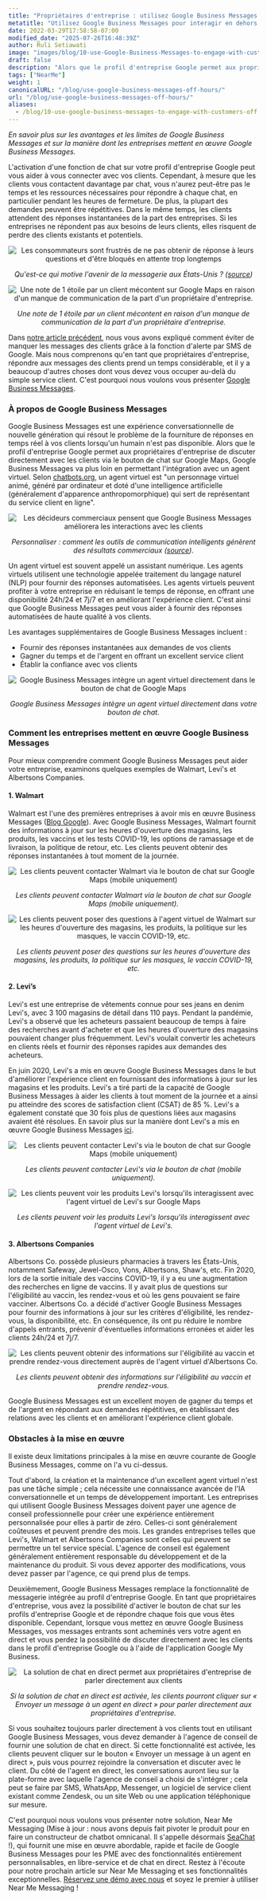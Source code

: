 ```yaml
---
title: "Propriétaires d'entreprise : utilisez Google Business Messages pour interagir en dehors des heures d'ouverture !"
metatitle: "Utilisez Google Business Messages pour interagir en dehors des heures d'ouverture !"
date: 2022-03-29T17:58:58-07:00
modified_date: "2025-07-26T16:48:39Z"
author: Ruli Setiawati
image: "images/blog/10-use-Google-Business-Messages-to-engage-with-customers-off-hours/thumbnail.png"
draft: false
description: "Alors que le profil d'entreprise Google permet aux propriétaires d'entreprise de discuter directement avec les clients, Google Business Messages permet l'intégration avec un agent virtuel."
tags: ["NearMe"]
weight: 1
canonicalURL: "/blog/use-google-business-messages-off-hours/"
url: "/blog/use-google-business-messages-off-hours/"
aliases:
  - /blog/10-use-google-business-messages-to-engage-with-customers-off-hours/
---
```


*En savoir plus sur les avantages et les limites de Google Business Messages et sur la manière dont les entreprises mettent en œuvre Google Business Messages.*

L'activation d'une fonction de chat sur votre profil d'entreprise Google peut vous aider à vous connecter avec vos clients. Cependant, à mesure que les clients vous contactent davantage par chat, vous n'aurez peut-être pas le temps et les ressources nécessaires pour répondre à chaque chat, en particulier pendant les heures de fermeture. De plus, la plupart des demandes peuvent être répétitives. Dans le même temps, les clients attendent des réponses instantanées de la part des entreprises. Si les entreprises ne répondent pas aux besoins de leurs clients, elles risquent de perdre des clients existants et potentiels.

<center>
<img src="/images/blog/10-use-Google-Business-Messages-to-engage-with-customers-off-hours/1-stats.png" alt="Les consommateurs sont frustrés de ne pas obtenir de réponse à leurs questions et d'être bloqués en attente trop longtemps"/>

*Qu'est-ce qui motive l'avenir de la messagerie aux États-Unis ? ([source](https://developers.google.com/business-communications/business-messages/files/us-business-messages-infographic.pdf))*
</center>

<center>
<img src="/images/blog/10-use-Google-Business-Messages-to-engage-with-customers-off-hours/2-one_star.png" alt="Une note de 1 étoile par un client mécontent sur Google Maps en raison d'un manque de communication de la part d'un propriétaire d'entreprise."/>

*Une note de 1 étoile par un client mécontent en raison d'un manque de communication de la part d'un propriétaire d'entreprise.*
</center>

Dans [notre article précédent](https://seasalt.ai/blog/9-enable-chat-on-google-maps/), nous vous avons expliqué comment éviter de manquer les messages des clients grâce à la fonction d'alerte par SMS de Google. Mais nous comprenons qu'en tant que propriétaires d'entreprise, répondre aux messages des clients prend un temps considérable, et il y a beaucoup d'autres choses dont vous devez vous occuper au-delà du simple service client. C'est pourquoi nous voulons vous présenter [Google Business Messages](https://businessmessages.google/).

### À propos de Google Business Messages

Google Business Messages est une expérience conversationnelle de nouvelle génération qui résout le problème de la fourniture de réponses en temps réel à vos clients lorsqu'un humain n'est pas disponible. Alors que le profil d'entreprise Google permet aux propriétaires d'entreprise de discuter directement avec les clients via le bouton de chat sur Google Maps, Google Business Messages va plus loin en permettant l'intégration avec un agent virtuel. Selon [chatbots.org](https://www.google.com/url?q=https://www.chatbots.org/virtual_agent/&sa=D&source=docs&ust=1648605707733291&usg=AOvVaw1v4dJFgDD-5SmpSNZBu3J6), un agent virtuel est "un personnage virtuel animé, généré par ordinateur et doté d'une intelligence artificielle (généralement d'apparence anthropomorphique) qui sert de représentant du service client en ligne".

<center>
<img src="/images/blog/10-use-Google-Business-Messages-to-engage-with-customers-off-hours/3-stats.png" alt="Les décideurs commerciaux pensent que Google Business Messages améliorera les interactions avec les clients"/>

*Personnaliser : comment les outils de communication intelligents génèrent des résultats commerciaux ([source](https://services.google.com/fh/files/misc/how_smart_communication_tools_drive_business_results.pdf)).*
</center>

Un agent virtuel est souvent appelé un assistant numérique. Les agents virtuels utilisent une technologie appelée traitement du langage naturel (NLP) pour fournir des réponses automatisées. Les agents virtuels peuvent profiter à votre entreprise en réduisant le temps de réponse, en offrant une disponibilité 24h/24 et 7j/7 et en améliorant l'expérience client. C'est ainsi que Google Business Messages peut vous aider à fournir des réponses automatisées de haute qualité à vos clients.

Les avantages supplémentaires de Google Business Messages incluent :
- Fournir des réponses instantanées aux demandes de vos clients
- Gagner du temps et de l'argent en offrant un excellent service client
- Établir la confiance avec vos clients

<center>
<img src="/images/blog/10-use-Google-Business-Messages-to-engage-with-customers-off-hours/4-GBM_bridgepoint_runners.png" alt="Google Business Messages intègre un agent virtuel directement dans le bouton de chat de Google Maps"/>

*Google Business Messages intègre un agent virtuel directement dans votre bouton de chat.*
</center>

### Comment les entreprises mettent en œuvre Google Business Messages

Pour mieux comprendre comment Google Business Messages peut aider votre entreprise, examinons quelques exemples de Walmart, Levi's et Albertsons Companies.

#### 1. Walmart

Walmart est l'une des premières entreprises à avoir mis en œuvre Business Messages ([Blog Google](https://blog.google/products/maps/now-sending-business-messages-google-maps-and-search/)). Avec Google Business Messages, Walmart fournit des informations à jour sur les heures d'ouverture des magasins, les produits, les vaccins et les tests COVID-19, les options de ramassage et de livraison, la politique de retour, etc. Les clients peuvent obtenir des réponses instantanées à tout moment de la journée.

<center>
<img src="/images/blog/10-use-Google-Business-Messages-to-engage-with-customers-off-hours/5-walmart_chat.png" alt="Les clients peuvent contacter Walmart via le bouton de chat sur Google Maps (mobile uniquement)"/>

*Les clients peuvent contacter Walmart via le bouton de chat sur Google Maps (mobile uniquement).*
</center>

<center>
<img src="/images/blog/10-use-Google-Business-Messages-to-engage-with-customers-off-hours/6-walmart_va.png" alt="Les clients peuvent poser des questions à l'agent virtuel de Walmart sur les heures d'ouverture des magasins, les produits, la politique sur les masques, le vaccin COVID-19, etc."/>

*Les clients peuvent poser des questions sur les heures d'ouverture des magasins, les produits, la politique sur les masques, le vaccin COVID-19, etc.*
</center>

#### 2. Levi’s

Levi's est une entreprise de vêtements connue pour ses jeans en denim Levi's, avec 3 100 magasins de détail dans 110 pays. Pendant la pandémie, Levi's a observé que les acheteurs passaient beaucoup de temps à faire des recherches avant d'acheter et que les heures d'ouverture des magasins pouvaient changer plus fréquemment. Levi's voulait convertir les acheteurs en clients réels et fournir des réponses rapides aux demandes des acheteurs.

En juin 2020, Levi's a mis en œuvre Google Business Messages dans le but d'améliorer l'expérience client en fournissant des informations à jour sur les magasins et les produits. Levi's a tiré parti de la capacité de Google Business Messages à aider les clients à tout moment de la journée et a ainsi pu atteindre des scores de satisfaction client (CSAT) de 85 %. Levi's a également constaté que 30 fois plus de questions liées aux magasins avaient été résolues. En savoir plus sur la manière dont Levi's a mis en œuvre Google Business Messages [ici](https://developers.google.com/business-communications/business-messages/files/levis-case-study.pdf).

<center>
<img src="/images/blog/10-use-Google-Business-Messages-to-engage-with-customers-off-hours/7-levi_chat.png" alt="Les clients peuvent contacter Levi's via le bouton de chat sur Google Maps (mobile uniquement)"/>

*Les clients peuvent contacter Levi's via le bouton de chat (mobile uniquement).*
</center>

<center>
<img src="/images/blog/10-use-Google-Business-Messages-to-engage-with-customers-off-hours/8-levi_va.png" alt="Les clients peuvent voir les produits Levi's lorsqu'ils interagissent avec l'agent virtuel de Levi's sur Google Maps"/>

*Les clients peuvent voir les produits Levi's lorsqu'ils interagissent avec l'agent virtuel de Levi's.*
</center>

#### 3. Albertsons Companies

Albertsons Co. possède plusieurs pharmacies à travers les États-Unis, notamment Safeway, Jewel-Osco, Vons, Albertsons, Shaw's, etc. Fin 2020, lors de la sortie initiale des vaccins COVID-19, il y a eu une augmentation des recherches en ligne de vaccins. Il y avait plus de questions sur l'éligibilité au vaccin, les rendez-vous et où les gens pouvaient se faire vacciner. Albertsons Co. a décidé d'activer Google Business Messages pour fournir des informations à jour sur les critères d'éligibilité, les rendez-vous, la disponibilité, etc. En conséquence, ils ont pu réduire le nombre d'appels entrants, prévenir d'éventuelles informations erronées et aider les clients 24h/24 et 7j/7.

<center>
<img src="/images/blog/10-use-Google-Business-Messages-to-engage-with-customers-off-hours/9-albertsons_chat.png" alt="Les clients peuvent obtenir des informations sur l'éligibilité au vaccin et prendre rendez-vous directement auprès de l'agent virtuel d'Albertsons Co."/>

*Les clients peuvent obtenir des informations sur l'éligibilité au vaccin et prendre rendez-vous.*
</center>

Google Business Messages est un excellent moyen de gagner du temps et de l'argent en répondant aux demandes répétitives, en établissant des relations avec les clients et en améliorant l'expérience client globale.

### Obstacles à la mise en œuvre

Il existe deux limitations principales à la mise en œuvre courante de Google Business Messages, comme on l'a vu ci-dessus.

Tout d'abord, la création et la maintenance d'un excellent agent virtuel n'est pas une tâche simple ; cela nécessite une connaissance avancée de l'IA conversationnelle et un temps de développement important. Les entreprises qui utilisent Google Business Messages doivent payer une agence de conseil professionnelle pour créer une expérience entièrement personnalisée pour elles à partir de zéro. Celles-ci sont généralement coûteuses et peuvent prendre des mois. Les grandes entreprises telles que Levi's, Walmart et Albertsons Companies sont celles qui peuvent se permettre un tel service spécial. L'agence de conseil est également généralement entièrement responsable du développement et de la maintenance du produit. Si vous devez apporter des modifications, vous devez passer par l'agence, ce qui prend plus de temps.

Deuxièmement, Google Business Messages remplace la fonctionnalité de messagerie intégrée au profil d'entreprise Google. En tant que propriétaires d'entreprise, vous avez la possibilité d'activer le bouton de chat sur les profils d'entreprise Google et de répondre chaque fois que vous êtes disponible. Cependant, lorsque vous mettez en œuvre Google Business Messages, vos messages entrants sont acheminés vers votre agent en direct et vous perdez la possibilité de discuter directement avec les clients dans le profil d'entreprise Google ou à l'aide de l'application Google My Business.

<center>
<img src="/images/blog/10-use-Google-Business-Messages-to-engage-with-customers-off-hours/10-live_agent.png" alt="La solution de chat en direct permet aux propriétaires d'entreprise de parler directement aux clients"/>

*Si la solution de chat en direct est activée, les clients pourront cliquer sur « Envoyer un message à un agent en direct » pour parler directement aux propriétaires d'entreprise.*
</center>

Si vous souhaitez toujours parler directement à vos clients tout en utilisant Google Business Messages, vous devez demander à l'agence de conseil de fournir une solution de chat en direct. Si cette fonctionnalité est activée, les clients peuvent cliquer sur le bouton « Envoyer un message à un agent en direct », puis vous pourrez rejoindre la conversation et discuter avec le client. Du côté de l'agent en direct, les conversations auront lieu sur la plate-forme avec laquelle l'agence de conseil a choisi de s'intégrer ; cela peut se faire par SMS, WhatsApp, Messenger, un logiciel de service client existant comme Zendesk, ou un site Web ou une application téléphonique sur mesure.

C'est pourquoi nous voulons vous présenter notre solution, Near Me Messaging (Mise à jour : nous avons depuis fait pivoter le produit pour en faire un constructeur de chatbot omnicanal. Il s'appelle désormais [SeaChat](https://chat.seasalt.ai/?utm_source=blog) !), qui fournit une mise en œuvre abordable, rapide et facile de Google Business Messages pour les PME avec des fonctionnalités entièrement personnalisables, en libre-service et de chat en direct. Restez à l'écoute pour notre prochain article sur Near Me Messaging et ses fonctionnalités exceptionnelles. [Réservez une démo avec nous](https://meetings.hubspot.com/seasalt-ai/seasalt-meeting) et soyez le premier à utiliser Near Me Messaging !
